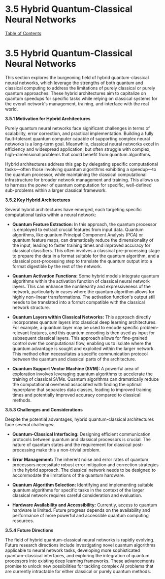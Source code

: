 # 3.5 Hybrid Quantum-Classical Neural Networks

[Table of Contents](#table-of-contents)

# 3.5 Hybrid Quantum-Classical Neural Networks

This section explores the burgeoning field of hybrid quantum-classical neural networks, which leverage the strengths of both quantum and classical computing to address the limitations of purely classical or purely quantum approaches.  These hybrid architectures aim to capitalize on quantum speedups for specific tasks while relying on classical systems for the overall network's management, training, and interface with the real world.

**3.5.1 Motivation for Hybrid Architectures**

Purely quantum neural networks face significant challenges in terms of scalability, error correction, and practical implementation.  Building a fully fault-tolerant quantum computer capable of supporting complex neural networks is a long-term goal.  Meanwhile, classical neural networks excel in efficiency and widespread application, but often struggle with complex, high-dimensional problems that could benefit from quantum algorithms.

Hybrid architectures address this gap by delegating specific computational tasks—often those involving quantum algorithms exhibiting a speedup—to the quantum processor, while maintaining the classical computational infrastructure for broader network management and training. This allows us to harness the power of quantum computation for specific, well-defined sub-problems within a larger classical framework.

**3.5.2 Key Hybrid Architectures**

Several hybrid architectures have emerged, each targeting specific computational tasks within a neural network:

* **Quantum Feature Extraction:**  In this approach, the quantum processor is employed to extract crucial features from input data.  Quantum algorithms, like quantum Principal Component Analysis (PCA) or quantum feature maps, can dramatically reduce the dimensionality of the input, leading to faster training times and improved accuracy for classical classifiers. This often involves a classical pre-processing stage to prepare the data in a format suitable for the quantum algorithm, and a classical post-processing step to translate the quantum output into a format digestible by the rest of the network.

* **Quantum Activation Functions:**  Some hybrid models integrate quantum algorithms within the activation function of classical neural network layers.  This can enhance the nonlinearity and expressiveness of the network, particularly in cases where the quantum algorithm allows for highly non-linear transformations. The activation function's output still needs to be translated into a format compatible with the classical network structure.

* **Quantum Layers within Classical Networks:**  This approach directly incorporates quantum layers into classical deep learning architectures.  For example, a quantum layer may be used to encode specific problem-relevant features, and this quantum encoding is then used as input for subsequent classical layers. This approach allows for fine-grained control over the computational flow, enabling us to isolate where the quantum advantage is sought and exploited within the larger network.  This method often necessitates a specific communication protocol between the quantum and classical parts of the architecture.

* **Quantum Support Vector Machine (SVM):** A powerful area of exploration involves leveraging quantum algorithms to accelerate the training of classical SVMs.  Quantum algorithms can dramatically reduce the computational overhead associated with finding the optimal hyperplane that separates data classes, leading to improved training times and potentially improved accuracy compared to classical methods.

**3.5.3 Challenges and Considerations**

Despite the potential advantages, hybrid quantum-classical architectures face several challenges:

* **Quantum-Classical Interfacing:** Designing efficient communication protocols between quantum and classical processors is crucial.  The nature of quantum states and the requirement for classical post-processing make this a non-trivial problem.

* **Error Management:** The inherent noise and error rates of quantum processors necessitate robust error mitigation and correction strategies in the hybrid approach. The classical network needs to be designed to accommodate the limitations of the quantum hardware.

* **Quantum Algorithm Selection:** Identifying and implementing suitable quantum algorithms for specific tasks in the context of the larger classical network requires careful consideration and evaluation.

* **Hardware Availability and Accessibility:**  Currently, access to quantum hardware is limited.  Future progress depends on the availability and performance of more powerful and accessible quantum computing resources.


**3.5.4 Future Directions**

The field of hybrid quantum-classical neural networks is rapidly evolving.  Future research directions include investigating novel quantum algorithms applicable to neural network tasks, developing more sophisticated quantum-classical interfaces, and exploring the integration of quantum processors into existing deep learning frameworks.  These advancements promise to unlock new possibilities for tackling complex AI problems that are currently intractable for either classical or purely quantum methods.


<a id='chapter-3-subchapter-6'></a>